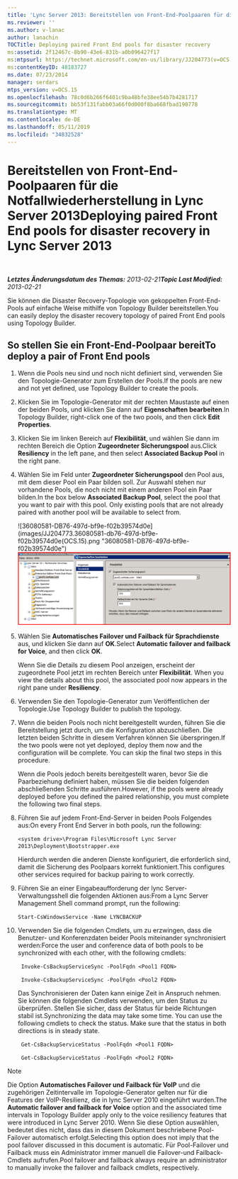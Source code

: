 ```yaml
---
title: 'Lync Server 2013: Bereitstellen von Front-End-Poolpaaren für die Notfallwiederherstellung'
ms.reviewer: ''
ms.author: v-lanac
author: lanachin
TOCTitle: Deploying paired Front End pools for disaster recovery
ms:assetid: 2f12467c-8b90-43e6-831b-a0b096427f17
ms:mtpsurl: https://technet.microsoft.com/en-us/library/JJ204773(v=OCS.15)
ms:contentKeyID: 48183727
ms.date: 07/23/2014
manager: serdars
mtps_version: v=OCS.15
ms.openlocfilehash: 78c0d6b266f6401c9ba48bfe38ee54b7b4281717
ms.sourcegitcommit: bb53f131fabb03a66f0d000f8ba668fbad190778
ms.translationtype: MT
ms.contentlocale: de-DE
ms.lasthandoff: 05/11/2019
ms.locfileid: "34832528"
---
```

<div data-xmlns="http://www.w3.org/1999/xhtml">

<div class="topic" data-xmlns="http://www.w3.org/1999/xhtml" data-msxsl="urn:schemas-microsoft-com:xslt" data-cs="http://msdn.microsoft.com/en-us/">

<div data-asp="http://msdn2.microsoft.com/asp">

# <a name="deploying-paired-front-end-pools-for-disaster-recovery-in-lync-server-2013"></a><span data-ttu-id="1fa4f-102">Bereitstellen von Front-End-Poolpaaren für die Notfallwiederherstellung in Lync Server 2013</span><span class="sxs-lookup"><span data-stu-id="1fa4f-102">Deploying paired Front End pools for disaster recovery in Lync Server 2013</span></span>

</div>

<div id="mainSection">

<div id="mainBody">

<span> </span>

<span data-ttu-id="1fa4f-103">_**Letztes Änderungsdatum des Themas:** 2013-02-21_</span><span class="sxs-lookup"><span data-stu-id="1fa4f-103">_**Topic Last Modified:** 2013-02-21_</span></span>

<span data-ttu-id="1fa4f-104">Sie können die Disaster Recovery-Topologie von gekoppelten Front-End-Pools auf einfache Weise mithilfe von Topology Builder bereitstellen.</span><span class="sxs-lookup"><span data-stu-id="1fa4f-104">You can easily deploy the disaster recovery topology of paired Front End pools using Topology Builder.</span></span>

<div>

## <a name="to-deploy-a-pair-of-front-end-pools"></a><span data-ttu-id="1fa4f-105">So stellen Sie ein Front-End-Poolpaar bereit</span><span class="sxs-lookup"><span data-stu-id="1fa4f-105">To deploy a pair of Front End pools</span></span>

1.  <span data-ttu-id="1fa4f-106">Wenn die Pools neu sind und noch nicht definiert sind, verwenden Sie den Topologie-Generator zum Erstellen der Pools.</span><span class="sxs-lookup"><span data-stu-id="1fa4f-106">If the pools are new and not yet defined, use Topology Builder to create the pools.</span></span>

2.  <span data-ttu-id="1fa4f-107">Klicken Sie im Topologie-Generator mit der rechten Maustaste auf einen der beiden Pools, und klicken Sie dann auf **Eigenschaften bearbeiten**.</span><span class="sxs-lookup"><span data-stu-id="1fa4f-107">In Topology Builder, right-click one of the two pools, and then click **Edit Properties**.</span></span>

3.  <span data-ttu-id="1fa4f-108">Klicken Sie im linken Bereich auf **Flexibilität**, und wählen Sie dann im rechten Bereich die Option **Zugeordneter Sicherungspool** aus.</span><span class="sxs-lookup"><span data-stu-id="1fa4f-108">Click **Resiliency** in the left pane, and then select **Associated Backup Pool** in the right pane.</span></span>

4.  <span data-ttu-id="1fa4f-p101">Wählen Sie im Feld unter **Zugeordneter Sicherungspool** den Pool aus, mit dem dieser Pool ein Paar bilden soll. Zur Auswahl stehen nur vorhandene Pools, die noch nicht mit einem anderen Pool ein Paar bilden.</span><span class="sxs-lookup"><span data-stu-id="1fa4f-p101">In the box below **Associated Backup Pool**, select the pool that you want to pair with this pool. Only existing pools that are not already paired with another pool will be available to select from.</span></span>
    
    <span data-ttu-id="1fa4f-111">![36080581-DB76-497d-bf9e-f02b39574d0e] (images/JJ204773.36080581-db76-497d-bf9e-f02b39574d0e(OCS.15).png "36080581-DB76-497d-bf9e-f02b39574d0e")</span><span class="sxs-lookup"><span data-stu-id="1fa4f-111">![36080581-db76-497d-bf9e-f02b39574d0e](images/JJ204773.36080581-db76-497d-bf9e-f02b39574d0e(OCS.15).png "36080581-db76-497d-bf9e-f02b39574d0e")</span></span>  

5.  <span data-ttu-id="1fa4f-112">Wählen Sie **Automatisches Failover und Failback für Sprachdienste** aus, und klicken Sie dann auf **OK**.</span><span class="sxs-lookup"><span data-stu-id="1fa4f-112">Select **Automatic failover and failback for Voice**, and then click **OK**.</span></span>
    
    <span data-ttu-id="1fa4f-113">Wenn Sie die Details zu diesem Pool anzeigen, erscheint der zugeordnete Pool jetzt im rechten Bereich unter **Flexibilität**. </span><span class="sxs-lookup"><span data-stu-id="1fa4f-113">When you view the details about this pool, the associated pool now appears in the right pane under **Resiliency**.</span></span>

6.  <span data-ttu-id="1fa4f-114">Verwenden Sie den Topologie-Generator zum Veröffentlichen der Topologie.</span><span class="sxs-lookup"><span data-stu-id="1fa4f-114">Use Topology Builder to publish the topology.</span></span>

7.  <span data-ttu-id="1fa4f-p102">Wenn die beiden Pools noch nicht bereitgestellt wurden, führen Sie die Bereitstellung jetzt durch, um die Konfiguration abzuschließen. Die letzten beiden Schritte in diesem Verfahren können Sie überspringen.</span><span class="sxs-lookup"><span data-stu-id="1fa4f-p102">If the two pools were not yet deployed, deploy them now and the configuration will be complete. You can skip the final two steps in this procedure.</span></span>
    
    <span data-ttu-id="1fa4f-117">Wenn die Pools jedoch bereits bereitgestellt waren, bevor Sie die Paarbeziehung definiert haben, müssen Sie die beiden folgenden abschließenden Schritte ausführen.</span><span class="sxs-lookup"><span data-stu-id="1fa4f-117">However, if the pools were already deployed before you defined the paired relationship, you must complete the following two final steps.</span></span>

8.  <span data-ttu-id="1fa4f-118">Führen Sie auf jedem Front-End-Server in beiden Pools Folgendes aus:</span><span class="sxs-lookup"><span data-stu-id="1fa4f-118">On every Front End Server in both pools, run the following:</span></span>
    
        <system drive>\Program Files\Microsoft Lync Server 2013\Deployment\Bootstrapper.exe 
    
    <span data-ttu-id="1fa4f-119">Hierdurch werden die anderen Dienste konfiguriert, die erforderlich sind, damit die Sicherung des Poolpaars korrekt funktioniert.</span><span class="sxs-lookup"><span data-stu-id="1fa4f-119">This configures other services required for backup pairing to work correctly.</span></span>

9.  <span data-ttu-id="1fa4f-120">Führen Sie an einer Eingabeaufforderung der lync Server-Verwaltungsshell die folgenden Aktionen aus:</span><span class="sxs-lookup"><span data-stu-id="1fa4f-120">From a Lync Server Management Shell command prompt, run the following:</span></span>
    
        Start-CsWindowsService -Name LYNCBACKUP

10. <span data-ttu-id="1fa4f-121">Verwenden Sie die folgenden Cmdlets, um zu erzwingen, dass die Benutzer- und Konferenzdaten beider Pools miteinander synchronisiert werden:</span><span class="sxs-lookup"><span data-stu-id="1fa4f-121">Force the user and conference data of both pools to be synchronized with each other, with the following cmdlets:</span></span>
    
       ```
        Invoke-CsBackupServiceSync -PoolFqdn <Pool1 FQDN>
       ```
    
       ```
        Invoke-CsBackupServiceSync -PoolFqdn <Pool2 FQDN>
       ```
    
    <span data-ttu-id="1fa4f-p103">Das Synchronisieren der Daten kann einige Zeit in Anspruch nehmen. Sie können die folgenden Cmdlets verwenden, um den Status zu überprüfen. Stellen Sie sicher, dass der Status für beide Richtungen stabil ist.</span><span class="sxs-lookup"><span data-stu-id="1fa4f-p103">Synchronizing the data may take some time. You can use the following cmdlets to check the status. Make sure that the status in both directions is in steady state.</span></span>
    
       ```
        Get-CsBackupServiceStatus -PoolFqdn <Pool1 FQDN>
       ```
    
       ```
        Get-CsBackupServiceStatus -PoolFqdn <Pool2 FQDN>
       ```

<div class="">


> [!NOTE]  
> <span data-ttu-id="1fa4f-125">Die Option <STRONG>Automatisches Failover und Failback für VoIP</STRONG> und die zugehörigen Zeitintervalle im Topologie-Generator gelten nur für die Features der VoIP-Resilienz, die in lync Server 2010 eingeführt wurden.</span><span class="sxs-lookup"><span data-stu-id="1fa4f-125">The <STRONG>Automatic failover and failback for Voice</STRONG> option and the associated time intervals in Topology Builder apply only to the voice resiliency features that were introduced in Lync Server 2010.</span></span> <span data-ttu-id="1fa4f-126">Wenn Sie diese Option auswählen, bedeutet dies nicht, dass das in diesem Dokument beschriebene Pool-Failover automatisch erfolgt.</span><span class="sxs-lookup"><span data-stu-id="1fa4f-126">Selecting this option does not imply that the pool failover discussed in this document is automatic.</span></span> <span data-ttu-id="1fa4f-127">Für Pool-Failover und Failback muss ein Administrator immer manuell die Failover-und Failback-Cmdlets aufrufen.</span><span class="sxs-lookup"><span data-stu-id="1fa4f-127">Pool failover and failback always require an administrator to manually invoke the failover and failback cmdlets, respectively.</span></span>



</div>

</div>

</div>

<span> </span>

</div>

</div>

</div>


